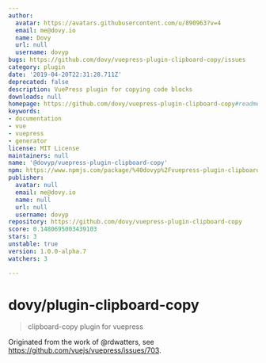```yaml
---
author:
  avatar: https://avatars.githubusercontent.com/u/890963?v=4
  email: me@dovy.io
  name: Dovy
  url: null
  username: dovyp
bugs: https://github.com/dovy/vuepress-plugin-clipboard-copy/issues
category: plugin
date: '2019-04-20T22:31:28.711Z'
deprecated: false
description: VuePress plugin for copying code blocks
downloads: null
homepage: https://github.com/dovy/vuepress-plugin-clipboard-copy#readme
keywords:
- documentation
- vue
- vuepress
- generator
license: MIT License
maintainers: null
name: '@dovyp/vuepress-plugin-clipboard-copy'
npm: https://www.npmjs.com/package/%40dovyp%2Fvuepress-plugin-clipboard-copy
publisher:
  avatar: null
  email: me@dovy.io
  name: null
  url: null
  username: dovyp
repository: https://github.com/dovy/vuepress-plugin-clipboard-copy
score: 0.1480695003439103
stars: 3
unstable: true
version: 1.0.0-alpha.7
watchers: 3

---
```


# dovy/plugin-clipboard-copy

> clipboard-copy plugin for vuepress


Originated from the work of @rdwatters, see https://github.com/vuejs/vuepress/issues/703.
